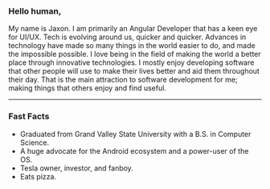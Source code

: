 ### Hello human,

My name is Jaxon. I am primarily an Angular Developer that has a keen eye for UI/UX. Tech is evolving around us, quicker and quicker. Advances in technology have made so many things in the world easier to do, and made the impossible possible. I love being in the field of making the world a better place through innovative technologies. I mostly enjoy developing software that other people will use to make their lives better and aid them throughout their day. That is the main attraction to software development for me; making things that others enjoy and find useful.

____

### Fast Facts

* Graduated from Grand Valley State University with a B.S. in Computer Science.
* A huge advocate for the Android ecosystem and a power-user of the OS.
* Tesla owner, investor, and fanboy.
* Eats pizza.
